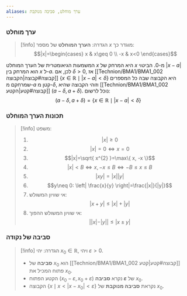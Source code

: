 ```yaml
---
aliases: ערך מוחלט, סביבה מנוקבת
---
```


### ערך מוחלט
>[!info] הגדרה:
> **הערך המוחלט** של מספר $x$ מוגדר כך:
> $$|x|=\begin{cases}
x & x\geq 0 \\
-x & x<0
\end{cases}$$

המשמעות הגיאומטרית של הערך המוחלט $x$ היא המרחק של $x$ מ-$0$.
הביטוי $|x-a|$ הוא המרחק בין $x$ ל-$a$. לכן, אם $\delta>0$, אז [[Technion/BMA1/BMA1_002 קבוצה#קבוצה|הקבוצה]] $\{ x \in \mathbb{R} \mid|x-a|<\delta \}$ היא הקבוצה שבה כל המספרים שמרחקם מ-$a$ קטן מ-$\delta$, וזוהי הקבוצה שהיא [[Technion/BMA1/BMA1_002 קבוצה#קטע|הקטע]] $(a-\delta,a+\delta)$. נוכל לרשום:
$$(a-\delta, a+\delta)=\{ x\in\mathbb{R} \mid |x-a|<\delta \}$$

### תכונות הערך המוחלט
>[!info] משפט:
>1. $$|x|\geq 0$$
>2. $$|x|=0\iff x=0$$
>3. $$|x|=\sqrt{ x^{2} }=\max\{ x, -x \}$$
>4. $$|x|<B \iff x, -x \leq B \iff-B\leq x\leq B$$
>5. $$|xy|=|x| |y|$$
>6. $$y\neq 0: \left| \frac{x}{y} \right|=\frac{|x|}{|y|}$$
>7. אי שוויון המשולש:
>	$$|x+y|\leq|x|+|y|$$
>8. אי שוויון המשולש ההפוך:
>	$$| |x|-|y| |\leq|x \pm y|$$

### סביבה של נקודה
>[!info] הגדרה:
>יהי ${x}_{0}\in \mathbb{R}$, ויהי $\varepsilon>0$.
>- **סביבה** של ${x}_{0}$ הוא [[Technion/BMA1/BMA1_002 קבוצה#קטע|קטע]] פתוח המכיל את ${x}_{0}$.
> - הקטע הפתוח $({x}_{0}-\varepsilon,{x}_{0}+\varepsilon)$ נקרא **סביבה $\varepsilon$** של ${x}_{0}$.
> - הקבוצה $\{ x \mid x<|x-{x}_{0}|<\varepsilon \}$ נקראת **סביבה מנוקבת** של ${x}_{0}$.